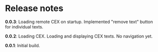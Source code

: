 # Release notes

**0.0.3**: Loading remote CEX on startup. Implemented "remove text" button for individual texts.

**0.0.2**: Loading CEX. Loading and displaying CEX texts. No navigation yet.

**0.0.1**: Initial build.
